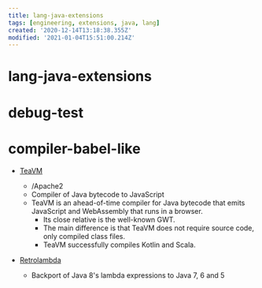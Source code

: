 ```yaml
---
title: lang-java-extensions
tags: [engineering, extensions, java, lang]
created: '2020-12-14T13:18:38.355Z'
modified: '2021-01-04T15:51:00.214Z'
---
```


# lang-java-extensions

# debug-test

# compiler-babel-like

- [TeaVM](https://github.com/konsoletyper/teavm) 
  - /Apache2
  - Compiler of Java bytecode to JavaScript
  - TeaVM is an ahead-of-time compiler for Java bytecode that emits JavaScript and WebAssembly that runs in a browser.
    - Its close relative is the well-known GWT. 
    - The main difference is that TeaVM does not require source code, only compiled class files.
    - TeaVM successfully compiles Kotlin and Scala.

- [Retrolambda](https://github.com/luontola/retrolambda)
  - Backport of Java 8's lambda expressions to Java 7, 6 and 5
